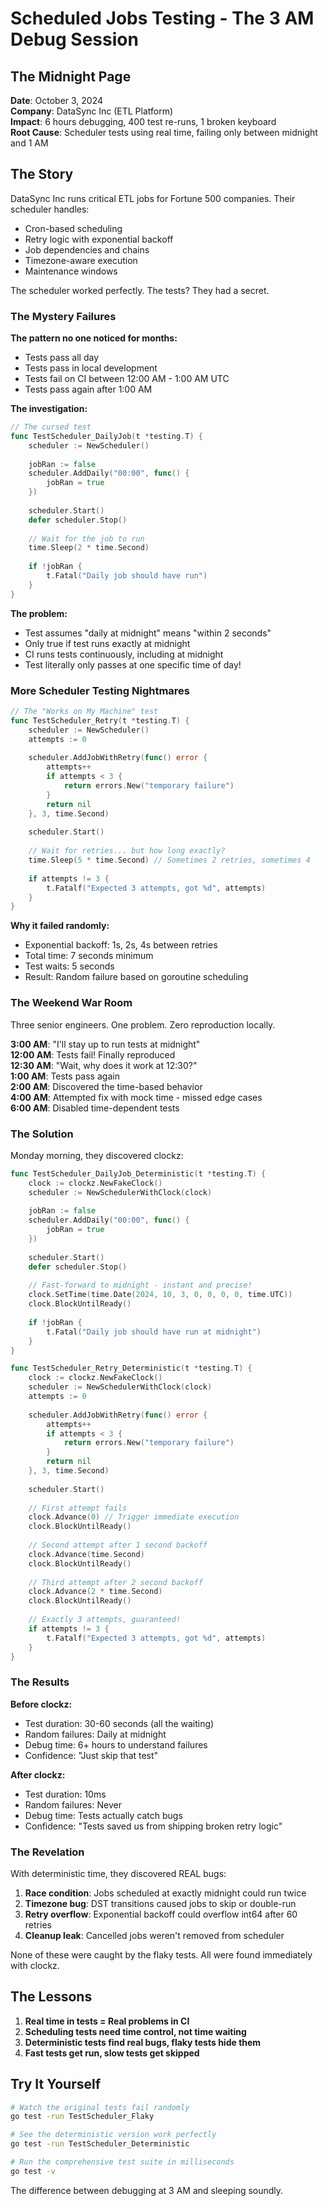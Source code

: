 # Scheduled Jobs Testing - The 3 AM Debug Session

## The Midnight Page

**Date**: October 3, 2024  
**Company**: DataSync Inc (ETL Platform)  
**Impact**: 6 hours debugging, 400 test re-runs, 1 broken keyboard  
**Root Cause**: Scheduler tests using real time, failing only between midnight and 1 AM

## The Story

DataSync Inc runs critical ETL jobs for Fortune 500 companies. Their scheduler handles:
- Cron-based scheduling
- Retry logic with exponential backoff
- Job dependencies and chains
- Timezone-aware execution
- Maintenance windows

The scheduler worked perfectly. The tests? They had a secret.

### The Mystery Failures

**The pattern no one noticed for months:**
- Tests pass all day
- Tests pass in local development
- Tests fail on CI between 12:00 AM - 1:00 AM UTC
- Tests pass again after 1:00 AM

**The investigation:**

```go
// The cursed test
func TestScheduler_DailyJob(t *testing.T) {
    scheduler := NewScheduler()
    
    jobRan := false
    scheduler.AddDaily("00:00", func() {
        jobRan = true
    })
    
    scheduler.Start()
    defer scheduler.Stop()
    
    // Wait for the job to run
    time.Sleep(2 * time.Second)
    
    if !jobRan {
        t.Fatal("Daily job should have run")
    }
}
```

**The problem:**
- Test assumes "daily at midnight" means "within 2 seconds"
- Only true if test runs exactly at midnight
- CI runs tests continuously, including at midnight
- Test literally only passes at one specific time of day!

### More Scheduler Testing Nightmares

```go
// The "Works on My Machine" test
func TestScheduler_Retry(t *testing.T) {
    scheduler := NewScheduler()
    attempts := 0
    
    scheduler.AddJobWithRetry(func() error {
        attempts++
        if attempts < 3 {
            return errors.New("temporary failure")
        }
        return nil
    }, 3, time.Second)
    
    scheduler.Start()
    
    // Wait for retries... but how long exactly?
    time.Sleep(5 * time.Second) // Sometimes 2 retries, sometimes 4
    
    if attempts != 3 {
        t.Fatalf("Expected 3 attempts, got %d", attempts)
    }
}
```

**Why it failed randomly:**
- Exponential backoff: 1s, 2s, 4s between retries
- Total time: 7 seconds minimum
- Test waits: 5 seconds
- Result: Random failure based on goroutine scheduling

### The Weekend War Room

Three senior engineers. One problem. Zero reproduction locally.

**3:00 AM**: "I'll stay up to run tests at midnight"  
**12:00 AM**: Tests fail! Finally reproduced  
**12:30 AM**: "Wait, why does it work at 12:30?"  
**1:00 AM**: Tests pass again  
**2:00 AM**: Discovered the time-based behavior  
**4:00 AM**: Attempted fix with mock time - missed edge cases  
**6:00 AM**: Disabled time-dependent tests  

### The Solution

Monday morning, they discovered clockz:

```go
func TestScheduler_DailyJob_Deterministic(t *testing.T) {
    clock := clockz.NewFakeClock()
    scheduler := NewSchedulerWithClock(clock)
    
    jobRan := false
    scheduler.AddDaily("00:00", func() {
        jobRan = true
    })
    
    scheduler.Start()
    defer scheduler.Stop()
    
    // Fast-forward to midnight - instant and precise!
    clock.SetTime(time.Date(2024, 10, 3, 0, 0, 0, 0, time.UTC))
    clock.BlockUntilReady()
    
    if !jobRan {
        t.Fatal("Daily job should have run at midnight")
    }
}

func TestScheduler_Retry_Deterministic(t *testing.T) {
    clock := clockz.NewFakeClock()
    scheduler := NewSchedulerWithClock(clock)
    attempts := 0
    
    scheduler.AddJobWithRetry(func() error {
        attempts++
        if attempts < 3 {
            return errors.New("temporary failure")
        }
        return nil
    }, 3, time.Second)
    
    scheduler.Start()
    
    // First attempt fails
    clock.Advance(0) // Trigger immediate execution
    clock.BlockUntilReady()
    
    // Second attempt after 1 second backoff
    clock.Advance(time.Second)
    clock.BlockUntilReady()
    
    // Third attempt after 2 second backoff
    clock.Advance(2 * time.Second)
    clock.BlockUntilReady()
    
    // Exactly 3 attempts, guaranteed!
    if attempts != 3 {
        t.Fatalf("Expected 3 attempts, got %d", attempts)
    }
}
```

### The Results

**Before clockz:**
- Test duration: 30-60 seconds (all the waiting)
- Random failures: Daily at midnight
- Debug time: 6+ hours to understand failures
- Confidence: "Just skip that test"

**After clockz:**
- Test duration: 10ms
- Random failures: Never
- Debug time: Tests actually catch bugs
- Confidence: "Tests saved us from shipping broken retry logic"

### The Revelation

With deterministic time, they discovered REAL bugs:
1. **Race condition**: Jobs scheduled at exactly midnight could run twice
2. **Timezone bug**: DST transitions caused jobs to skip or double-run  
3. **Retry overflow**: Exponential backoff could overflow int64 after 60 retries
4. **Cleanup leak**: Cancelled jobs weren't removed from scheduler

None of these were caught by the flaky tests. All were found immediately with clockz.

## The Lessons

1. **Real time in tests = Real problems in CI**
2. **Scheduling tests need time control, not time waiting**
3. **Deterministic tests find real bugs, flaky tests hide them**
4. **Fast tests get run, slow tests get skipped**

## Try It Yourself

```bash
# Watch the original tests fail randomly
go test -run TestScheduler_Flaky

# See the deterministic version work perfectly
go test -run TestScheduler_Deterministic

# Run the comprehensive test suite in milliseconds
go test -v
```

The difference between debugging at 3 AM and sleeping soundly.
